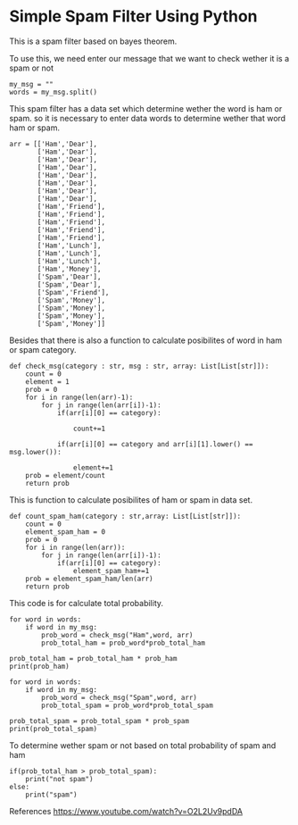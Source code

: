 # Simple Spam Filter Using Python

This is a spam filter based on bayes theorem.

To use  this, we need enter our message that we want to check wether it is a spam or not
```
my_msg = ""
words = my_msg.split()
```
This spam filter has a data set which determine wether the word is ham or spam. so it is necessary to enter data words to determine wether that word ham or spam.

```
arr = [['Ham','Dear'],
       ['Ham','Dear'],
       ['Ham','Dear'],
       ['Ham','Dear'],
       ['Ham','Dear'],
       ['Ham','Dear'],
       ['Ham','Dear'],
       ['Ham','Dear'],
       ['Ham','Friend'],
       ['Ham','Friend'],
       ['Ham','Friend'],
       ['Ham','Friend'],
       ['Ham','Friend'],
       ['Ham','Lunch'],
       ['Ham','Lunch'],
       ['Ham','Lunch'],
       ['Ham','Money'],
       ['Spam','Dear'],
       ['Spam','Dear'],
       ['Spam','Friend'],
       ['Spam','Money'],
       ['Spam','Money'],
       ['Spam','Money'],
       ['Spam','Money']]
```
Besides that there is also a function to calculate posibilites of word in ham or spam category.

```
def check_msg(category : str, msg : str, array: List[List[str]]):
    count = 0
    element = 1
    prob = 0
    for i in range(len(arr)-1):
        for j in range(len(arr[i])-1):
            if(arr[i][0] == category):
    
                count+=1
            
            if(arr[i][0] == category and arr[i][1].lower() == msg.lower()):

                element+=1
    prob = element/count
    return prob
```
This is function to calculate posibilites of ham or spam in data set.
```
def count_spam_ham(category : str,array: List[List[str]]):
    count = 0
    element_spam_ham = 0
    prob = 0
    for i in range(len(arr)):
        for j in range(len(arr[i])-1):
            if(arr[i][0] == category):
                element_spam_ham+=1
    prob = element_spam_ham/len(arr)
    return prob
```
This code is for calculate total probability.
```
for word in words:
    if word in my_msg:
        prob_word = check_msg("Ham",word, arr)
        prob_total_ham = prob_word*prob_total_ham

prob_total_ham = prob_total_ham * prob_ham
print(prob_ham)

for word in words:
    if word in my_msg:
        prob_word = check_msg("Spam",word, arr)
        prob_total_spam = prob_word*prob_total_spam

prob_total_spam = prob_total_spam * prob_spam
print(prob_total_spam)
```
To determine wether spam or not based on total probability of spam and ham
```
if(prob_total_ham > prob_total_spam):
    print("not spam")
else:
    print("spam")
```
References
https://www.youtube.com/watch?v=O2L2Uv9pdDA
